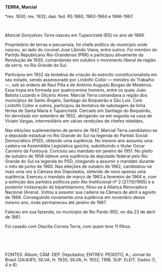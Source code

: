 **TERRA, Marcial**

\*rev. 1930; rev. 1932; dep. fed. RS 1960, 1963-1964 e 1966-1967.

 

*Marcial Gonçalves Terra* nasceu em Tupanciretã (RS) no ano de 1889.

Proprietário de terras e pecuarista, foi chefe político do município
onde nasceu, ao lado do coronel José Libindo Viana, entre outros. Foi
membro do Partido Republicano Rio-Grandense (PRR) e participou
ativamente da Revolução de 1930, comandando em outubro o movimento
liberal da região da serra, no Rio Grande do Sul.

Participou em 1932 da tentativa de criação do exército
constitucionalista em seu estado, sendo assessorado por Lindolfo Collor
— ministro do Trabalho —, sob as ordens de Raul Pilla e de Antônio
Augusto Borges de Medeiros. Essa tropa era formada por quatrocentos
homens, entre os quais João Batista Luzardo e Glicério Alves. Marcial
Terra comandava a região dos municípios de Santo Ângelo, Santiago do
Boqueirão e São Luís. Com Lindolfo Collor e outros, participou da
tentativa de sabotagem da linha férrea de Santa Maria e Tupanciretã.
Cercado em Santiago do Boqueirão, foi derrotado em setembro de 1932,
abrigando-se em seguida na casa de Viriato Vargas, intermediário em
várias rendições de chefes rebeldes.

Nas eleições suplementares de janeiro de 1947, Marcial Terra
candidatou-se a deputado estadual no Rio Grande do Sul na legenda do
Partido Social Democrático (PSD), obtendo uma suplência. No mesmo ano
assumiu uma cadeira na Assembléia Legislativa gaúcha, substituindo o
titular Oscar Carneiro da Fontoura. Concluiu seu mandato em janeiro de
1951. No pleito de outubro de 1958 obteve uma suplência de deputado
federal pelo Rio Grande do Sul na legenda do PSD, chegando a assumir o
mandato durante o mês de junho de 1960. Nas eleições de outubro de 1962,
candidatou-se mais uma vez à Câmara dos Deputados, obtendo de novo
apenas uma suplência. Exerceu o mandato de março de 1963 a fevereiro de
1964 e, com a extinção dos partidos políticos pelo Ato Institicional
nº 2 (27/10/1965) e a posterior instauração do bipartidarismo, filiou-se
à Aliança Renovadora Nacional (Arena). Voltou a assumir sua cadeira na
Câmara de abril a agosto de 1966. Conseguindo novamente uma suplência em
novembro desse mesmo ano, onde permaneceu até janeiro de 1967.

Faleceu em sua fazenda, no município de Rio Pardo (RS), no dia 23 de
abril de 1981.

Foi casado com Otacília Correia Terra, com quem teve 11 filhos.

 

 

FONTES: Álbum; CÂM. DEP. Deputados; ENTREV. PEIXOTO, A.; Jornal do
Brasil (24/4/81); SILVA, H. 1930; SILVA, H. 1932; TRIB. SUP. ELEIT.
Dados (1, 4 e 6).

 
